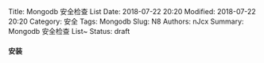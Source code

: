 Title: Mongodb 安全检查 List
Date: 2018-07-22 20:20
Modified: 2018-07-22 20:20
Category: 安全
Tags: Mongodb
Slug: N8
Authors: nJcx
Summary:  Mongodb 安全检查 List~
Status: draft

#### 安装


